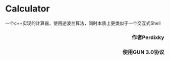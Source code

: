 # Calculator            



一个c++实现的计算器，使用逆波兰算法，同时本质上更类似于一个交互式Shell
###          <p align="right">作者Perdixky</p>
###          <p align="right">使用GUN 3.0协议</p>